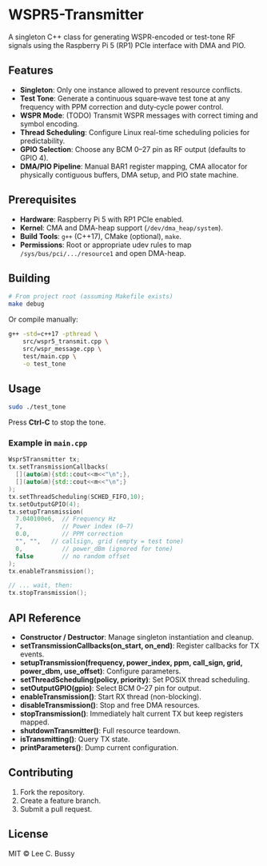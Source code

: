 # WSPR5-Transmitter

A singleton C++ class for generating WSPR-encoded or test-tone RF signals using the Raspberry Pi 5 (RP1) PCIe interface with DMA and PIO.

## Features

* **Singleton**: Only one instance allowed to prevent resource conflicts.
* **Test Tone**: Generate a continuous square‑wave test tone at any frequency with PPM correction and duty‑cycle power control.
* **WSPR Mode**: (TODO) Transmit WSPR messages with correct timing and symbol encoding.
* **Thread Scheduling**: Configure Linux real-time scheduling policies for predictability.
* **GPIO Selection**: Choose any BCM 0–27 pin as RF output (defaults to GPIO 4).
* **DMA/PIO Pipeline**: Manual BAR1 register mapping, CMA allocator for physically contiguous buffers, DMA setup, and PIO state machine.

## Prerequisites

* **Hardware**: Raspberry Pi 5 with RP1 PCIe enabled.
* **Kernel**: CMA and DMA-heap support (`/dev/dma_heap/system`).
* **Build Tools**: `g++` (C++17), CMake (optional), `make`.
* **Permissions**: Root or appropriate udev rules to map `/sys/bus/pci/.../resource1` and open DMA-heap.

## Building

```bash
# From project root (assuming Makefile exists)
make debug
```

Or compile manually:

```bash
g++ -std=c++17 -pthread \
    src/wspr5_transmit.cpp \
    src/wspr_message.cpp \
    test/main.cpp \
    -o test_tone
```

## Usage

```bash
sudo ./test_tone
```

Press **Ctrl-C** to stop the tone.

### Example in `main.cpp`

```cpp
Wspr5Transmitter tx;
tx.setTransmissionCallbacks(
  [](auto&m){std::cout<<m<<"\n";},
  [](auto&m){std::cout<<m<<"\n";}
);
tx.setThreadScheduling(SCHED_FIFO,10);
tx.setOutputGPIO(4);
tx.setupTransmission(
  7.040100e6,  // Frequency Hz
  7,           // Power index (0–7)
  0.0,         // PPM correction
  "", "",   // callsign, grid (empty = test tone)
  0,           // power_dBm (ignored for tone)
  false        // no random offset
);
tx.enableTransmission();

// ... wait, then:
tx.stopTransmission();
```

## API Reference

* **Constructor / Destructor**: Manage singleton instantiation and cleanup.
* **setTransmissionCallbacks(on\_start, on\_end)**: Register callbacks for TX events.
* **setupTransmission(frequency, power\_index, ppm, call\_sign, grid, power\_dbm, use\_offset)**: Configure parameters.
* **setThreadScheduling(policy, priority)**: Set POSIX thread scheduling.
* **setOutputGPIO(gpio)**: Select BCM 0–27 pin for output.
* **enableTransmission()**: Start RX thread (non-blocking).
* **disableTransmission()**: Stop and free DMA resources.
* **stopTransmission()**: Immediately halt current TX but keep registers mapped.
* **shutdownTransmitter()**: Full resource teardown.
* **isTransmitting()**: Query TX state.
* **printParameters()**: Dump current configuration.

## Contributing

1. Fork the repository.
2. Create a feature branch.
3. Submit a pull request.

## License

MIT © Lee C. Bussy

